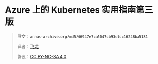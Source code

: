 # Azure 上的 Kubernetes 实用指南第三版

> 原文：[`annas-archive.org/md5/06947e7ca5047cb93d1cc16248ba5181`](https://annas-archive.org/md5/06947e7ca5047cb93d1cc16248ba5181)
> 
> 译者：[飞龙](https://github.com/wizardforcel)
> 
> 协议：[CC BY-NC-SA 4.0](http://creativecommons.org/licenses/by-nc-sa/4.0/)